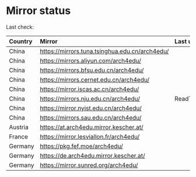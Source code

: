 <script src="./time.js"></script>
# Mirror status
Last check: <script type="text/javascript">localize(1710465258.9969285);</script>

|Country|Mirror|Last update|
|:------|:-----|:----------|
|China|https://mirrors.tuna.tsinghua.edu.cn/arch4edu/|<script type="text/javascript">localize(1710440977);</script>|
|China|https://mirrors.aliyun.com/arch4edu/|<script type="text/javascript">localize(1710440977);</script>|
|China|https://mirrors.bfsu.edu.cn/arch4edu/|<script type="text/javascript">localize(1710440977);</script>|
|China|https://mirrors.cernet.edu.cn/arch4edu/|<script type="text/javascript">localize(1710440977);</script>|
|China|https://mirror.iscas.ac.cn/arch4edu/|<script type="text/javascript">localize(1710397857);</script>|
|China|https://mirrors.nju.edu.cn/arch4edu/|ReadTimeout|
|China|https://mirror.nyist.edu.cn/arch4edu/|<script type="text/javascript">localize(1710440977);</script>|
|China|https://mirrors.sau.edu.cn/arch4edu/|<script type="text/javascript">localize(1710397857);</script>|
|Austria|https://at.arch4edu.mirror.kescher.at/|<script type="text/javascript">localize(1710440977);</script>|
|France|https://mirror.lesviallon.fr/arch4edu/|<script type="text/javascript">localize(1710440977);</script>|
|Germany|https://pkg.fef.moe/arch4edu/|<script type="text/javascript">localize(1710440977);</script>|
|Germany|https://de.arch4edu.mirror.kescher.at/|<script type="text/javascript">localize(1710440977);</script>|
|Germany|https://mirror.sunred.org/arch4edu/|<script type="text/javascript">localize(1710440977);</script>|

<script src="./tablefilter/tablefilter.js"></script>
<script src="./table.js"></script>